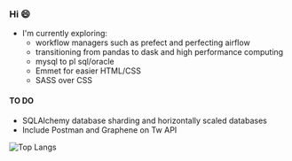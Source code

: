 ### Hi 😄
- I'm currently exploring:
  -  workflow managers such as prefect and perfecting airflow
  -  transitioning from pandas to dask and high performance computing
  -  mysql to pl sql/oracle
  -  Emmet for easier HTML/CSS
  -  SASS over CSS

#### TO DO
- SQLAlchemy database sharding and horizontally scaled databases
- Include Postman and Graphene on Tw API

![Top Langs](https://github-readme-stats.vercel.app/api/top-langs/?username=lmao420blazeit&layout=compact)

<!--
**lmao420blazeit/lmao420blazeit** is a ✨ _special_ ✨ repository because its `README.md` (this file) appears on your GitHub profile.

Here are some ideas to get you started:

- 🔭 I’m currently working on ...
- 🌱 I’m currently learning ...
- 👯 I’m looking to collaborate on ...
- 🤔 I’m looking for help with ...
- 💬 Ask me about ...
- 📫 How to reach me: ...
- 😄 Pronouns: ...
- ⚡ Fun fact: ...
-->

